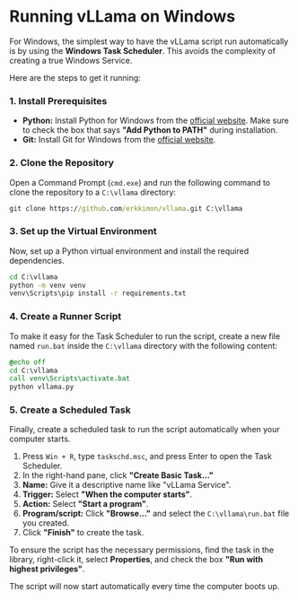 # Running vLLama on Windows

For Windows, the simplest way to have the vLLama script run automatically is by using the **Windows Task Scheduler**. This avoids the complexity of creating a true Windows Service.

Here are the steps to get it running:

### 1. Install Prerequisites

*   **Python:** Install Python for Windows from the [official website](https://www.python.org/downloads/windows/). Make sure to check the box that says **"Add Python to PATH"** during installation.
*   **Git:** Install Git for Windows from the [official website](https://git-scm.com/download/win).

### 2. Clone the Repository

Open a Command Prompt (`cmd.exe`) and run the following command to clone the repository to a `C:\vllama` directory:

```cmd
git clone https://github.com/erkkimon/vllama.git C:\vllama
```

### 3. Set up the Virtual Environment

Now, set up a Python virtual environment and install the required dependencies.

```cmd
cd C:\vllama
python -m venv venv
venv\Scripts\pip install -r requirements.txt
```

### 4. Create a Runner Script

To make it easy for the Task Scheduler to run the script, create a new file named `run.bat` inside the `C:\vllama` directory with the following content:

```bat
@echo off
cd C:\vllama
call venv\Scripts\activate.bat
python vllama.py
```

### 5. Create a Scheduled Task

Finally, create a scheduled task to run the script automatically when your computer starts.

1.  Press `Win + R`, type `taskschd.msc`, and press Enter to open the Task Scheduler.
2.  In the right-hand pane, click **"Create Basic Task..."**
3.  **Name:** Give it a descriptive name like "vLLama Service".
4.  **Trigger:** Select **"When the computer starts"**.
5.  **Action:** Select **"Start a program"**.
6.  **Program/script:** Click **"Browse..."** and select the `C:\vllama\run.bat` file you created.
7.  Click **"Finish"** to create the task.

To ensure the script has the necessary permissions, find the task in the library, right-click it, select **Properties**, and check the box **"Run with highest privileges"**.

The script will now start automatically every time the computer boots up.
